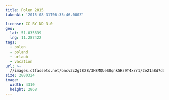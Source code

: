 ```yaml
---
title: Polen 2015
takenAt: '2015-08-31T06:35:46.000Z'

license: CC BY-ND 3.0
geo:
  lat: 51.035639
  lng: 11.287422
tags:
  - polen
  - poland
  - urlaub
  - vacation
url: >-
  //images.ctfassets.net/bncv3c2gt878/3H8MQUeS0qnk5Hz9T4xrr1/2e21a8d7d377d299dba5ad7a3e23d956/polen-2015_25957459245_o
size: 2880324
image:
  width: 4310
  height: 2868
---
```

